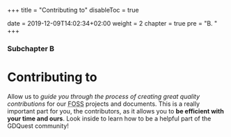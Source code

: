 +++
title = "Contributing to"
disableToc = true

date = 2019-12-09T14:02:34+02:00
weight = 2
chapter = true
pre = "B. "
+++

### Subchapter B

# Contributing to

Allow us to _guide you through the process of creating great quality contributions_ for our <abbr title="Free and Open Source Software">FOSS</abbr> projects and documents. This is a really important part for you, the contributors, as it allows you to **be efficient with your time and ours**. Look inside to learn how to be a helpful part of the GDQuest community!

